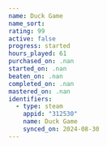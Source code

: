 ```yaml
---
name: Duck Game
name_sort: 
rating: 99
active: false
progress: started
hours_played: 61
purchased_on: .nan
started_on: .nan
beaten_on: .nan
completed_on: .nan
mastered_on: .nan
identifiers:
  - type: steam
    appid: "312530"
    name: Duck Game
    synced_on: 2024-08-30
---
```

